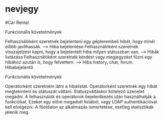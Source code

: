 # nevjegy
#Car Rental

Funkcionális követelmények

Felhasználóként szeretnék bejelenteni egy gépterembeli hibát, hogy minél előbb javíthassák. --> Hiba bejelentése
Felhasználóként szeretnék visszajelzést kapni, hogy a bejelentett hiba milyen státuszban van. --> Hibák listázása
Felhasználóként szeretnék kérdést vagy megjegyzést fűzni egy hibához azután is, hogy felvettem. --> Hiba history, chat, forum.
Hibabejelentő

Funkcionális követelmények

Operátorként szeretném látni a hibalistát.
Operátorként szeretnék egy hibát megtekinteni és státuszát váltani. Státuszváltáskor kötelező üzenetet megadni.
A felhasználók és operátorok bejelentkezés után használhatják a funkciókat. Ezeket egy előre megadott listából, vagy LDAP authentikációval kell elvégezni.
A főoldalon az alkalmazás ismertetése, esetleg statisztikák jelenik meg.

